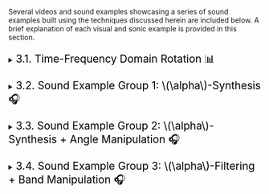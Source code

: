 Several videos and sound examples showcasing a series of sound examples built using the techniques discussed herein are included below. A brief explanation of each visual and sonic example is provided in this section.

<div style="margin-top: 20px;"></div>
<details>
<summary><span style="font-weight: normal; font-size: 1.5em; color: black">3.1. Time-Frequency Domain Rotation 📊</span></summary>
<div style="margin-top: 20px;"></div>

<p>
The rotation property of the FrFT is well-studied; however, we decided to include an example in this research as it is fundamental to understanding its implications on sounds.

For this example, we considered a sinusoid with a frequency of \(10025\) Hz (exactly in the middle of the sampleable frequency domain) and computed both the spectrogram of its FrFT and the real part of its FrFT for values of \(\alpha\) ranging from \(0\) to \(1\). Note that the FrFT in this case is computed over the entire signal. Each video correspond to one of the transformation mentioned before.
</p>


<div style="margin-top: 20px;"></div>
<div style="text-align: center;">
<iframe width="560" height="315" src="https://www.youtube.com/embed/wILsqh9GTIo?si=H7enGu43S8OpJFCR" title="YouTube video player" frameborder="0" allow="accelerometer; autoplay; clipboard-write; encrypted-media; gyroscope; picture-in-picture; web-share" referrerpolicy="strict-origin-when-cross-origin" allowfullscreen></iframe>
</div>

</details>

<div style="margin-top: 20px;"></div>
<details>
<summary><span style="font-weight: normal; font-size: 1.5em; color: black">3.2. Sound Example Group 1: \(\alpha\)-Synthesis 🎧</span></summary>
<div style="margin-top: 20px;"></div>

<p>
In our first group of sound examples, we used Method 1 to generate audio from the real part of the FrFT of several sinusoids with various window lengths.

Specifically, one second of audio is generated from a sinusoid for each frequency in \(\{55, 220, 880\}\) Hz. These sounds are then processed using the FrFT with window sizes of \(\{0.5, 1\}\) seconds, hop sizes equal to half of the window sizes, and angles in \(\{0, 0.01, 0.05, 0.1, 0.25, 0.5\}\). Each video corresponds to one frequency and one window size setting, and all transforms are displayed sequentially with angles increasing as mentioned. Spectrum and spectrogram representations are available in separate videos.
</p>

<div style="margin-top: 20px;"></div>
<div style="text-align: center;">
<iframe width="560" height="315" src="https://www.youtube.com/embed/Q5bxa2bTDeE?si=Gr53U0MIKvJqeNrw" title="YouTube video player" frameborder="0" allow="accelerometer; autoplay; clipboard-write; encrypted-media; gyroscope; picture-in-picture; web-share" referrerpolicy="strict-origin-when-cross-origin" allowfullscreen></iframe>
</div>

</details>

<div style="margin-top: 20px;"></div>
<details>
<summary><span style="font-weight: normal; font-size: 1.5em; color: black">3.3. Sound Example Group 2: \(\alpha\)-Synthesis + Angle Manipulation 🎧</span></summary>
<div style="margin-top: 20px;"></div>

<p>
In this group of sound examples, we use Method 1 by computing the FrFT of several sinusoids while manipulating the value of \(\alpha\) throughout the transform.

Specifically, one second of audio is generated from a sinusoid for each frequency in \(\{55, 220, 880\}\) Hz. These sounds are then processed using the FrFT with window sizes of approximately \(0.046, 0.092, 0.18,\) and \(0.32\) seconds, with hop sizes equal to half of the respective window sizes, and values of \(\alpha\) increasing linearly from \(0\) to \(0.5\). Each video corresponds to one frequency, with all transforms displayed sequentially as the window sizes increase according to the values mentioned. Spectrum and spectrogram representations are provided in separate videos.
</p>


<div style="margin-top: 20px;"></div>
<div style="text-align: center;">
<iframe width="560" height="315" src="https://www.youtube.com/embed/B0pOn1DQwiY?si=zykswsdaMBzfefca" title="YouTube video player" frameborder="0" allow="accelerometer; autoplay; clipboard-write; encrypted-media; gyroscope; picture-in-picture; web-share" referrerpolicy="strict-origin-when-cross-origin" allowfullscreen></iframe>
</div>

</details>

<div style="margin-top: 20px;"></div>
<details>
<summary><span style="font-weight: normal; font-size: 1.5em; color: black">3.4. Sound Example Group 3: \(\alpha\)-Filtering + Band Manipulation 🎧</span></summary>
<div style="margin-top: 20px;"></div>

<p>
In our third group of sound examples, we used Method 2 to filter two sinusoids with an \\alpha\)-band pass filter. These \(\alpha\)-band pass kernels are created by multiplying in the \(\alpha\)-domain with the spectrum of an impulse response of the form
$$
IR(t) = \exp(-0.5((tb)^2)) \cos(2\pi c t),
$$
where \(t\) corresponds to time, \(b\) to the bandwidth of the filter, and \(c\) to the center frequency of the filter. The filters are applied over time using fixed values of \(\alpha\) and bandwidth \(b\), while varying the center frequencies \(c\).

Specifically, two seconds of two sinusoids at frequencies \(220\) Hz and \(3520\) Hz are generated and \(\alpha\)-band pass filtered using the spectrum of impulse responses in the form of the equation above with \(b=1\), \(c\) increasing exponentially (base \(2\)) from  \(100\) to \(10000\), and values of \(\alpha\) in \(\{0.01, 0.05, 0.1, 0.25, 0.5\}\). The filtering is done using window sizes of approximately \(0.19\) and \(0.38\) seconds, with hop sizes equal to half of the respective window sizes. Each video corresponds to a specific frequency and window size setting, with all transforms displayed sequentially as the angles increase according to the specified values.
</p>

<div style="margin-top: 20px;"></div>
<div style="text-align: center;">
<iframe width="560" height="315" src="https://www.youtube.com/embed/VmrND7O0xfU?si=QBjePY4ke_9fNndm" title="YouTube video player" frameborder="0" allow="accelerometer; autoplay; clipboard-write; encrypted-media; gyroscope; picture-in-picture; web-share" referrerpolicy="strict-origin-when-cross-origin" allowfullscreen></iframe>
</div>

</details>

